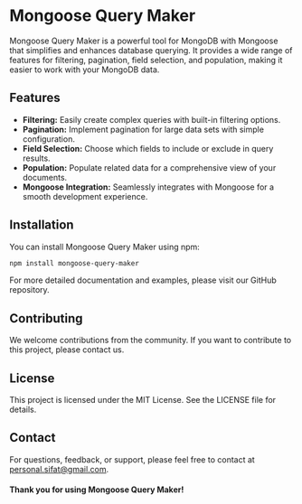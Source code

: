 # Mongoose Query Maker

Mongoose Query Maker is a powerful tool for MongoDB with Mongoose that simplifies and enhances database querying. It provides a wide range of features for filtering, pagination, field selection, and population, making it easier to work with your MongoDB data.

## Features

- **Filtering:** Easily create complex queries with built-in filtering options.
- **Pagination:** Implement pagination for large data sets with simple configuration.
- **Field Selection:** Choose which fields to include or exclude in query results.
- **Population:** Populate related data for a comprehensive view of your documents.
- **Mongoose Integration:** Seamlessly integrates with Mongoose for a smooth development experience.

## Installation

You can install Mongoose Query Maker using npm:

```bash
npm install mongoose-query-maker
```

For more detailed documentation and examples, please visit our GitHub repository.

## Contributing

We welcome contributions from the community. If you want to contribute to this project, please contact us.

## License

This project is licensed under the MIT License. See the LICENSE file for details.

## Contact

For questions, feedback, or support, please feel free to contact at [personal.sifat@gmail.com](mailto:personal.sifat@gmail.com).

#### Thank you for using Mongoose Query Maker!

